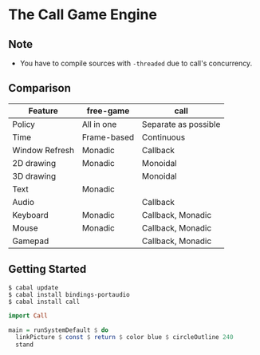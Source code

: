 The Call Game Engine
====================

Note
------
* You have to compile sources with `-threaded` due to call's concurrency.

Comparison
------

| Feature        | free-game     | call                     |
| -------------- | ------------- | ------------------------ |
| Policy         | All in one    | Separate as possible     |
| Time           | Frame-based   | Continuous               |
| Window Refresh | Monadic       | Callback                 |
| 2D drawing     | Monadic       | Monoidal                 |
| 3D drawing     |               | Monoidal                 |
| Text           | Monadic       |                          |
| Audio          |               | Callback                 |
| Keyboard       | Monadic       | Callback, Monadic        |
| Mouse          | Monadic       | Callback, Monadic        |
| Gamepad        |               | Callback, Monadic        |

Getting Started
------
    $ cabal update
    $ cabal install bindings-portaudio
    $ cabal install call

```haskell
import Call

main = runSystemDefault $ do
  linkPicture $ const $ return $ color blue $ circleOutline 240
  stand
```
